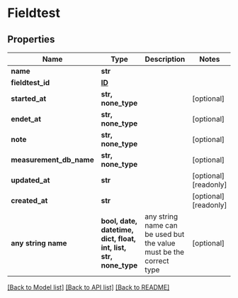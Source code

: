 # Fieldtest


## Properties
Name | Type | Description | Notes
------------ | ------------- | ------------- | -------------
**name** | **str** |  | 
**fieldtest_id** | [**ID**](ID.md) |  | 
**started_at** | **str, none_type** |  | [optional] 
**endet_at** | **str, none_type** |  | [optional] 
**note** | **str, none_type** |  | [optional] 
**measurement_db_name** | **str, none_type** |  | [optional] 
**updated_at** | **str** |  | [optional] [readonly] 
**created_at** | **str** |  | [optional] [readonly] 
**any string name** | **bool, date, datetime, dict, float, int, list, str, none_type** | any string name can be used but the value must be the correct type | [optional]

[[Back to Model list]](../README.md#documentation-for-models) [[Back to API list]](../README.md#documentation-for-api-endpoints) [[Back to README]](../README.md)


